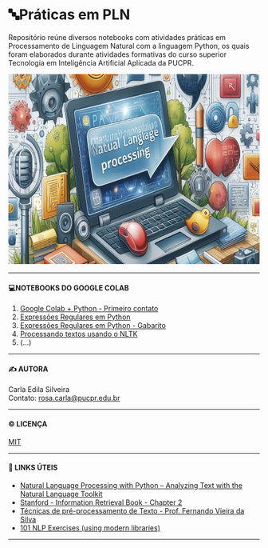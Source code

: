 # 🔤Práticas em PLN
Repositório reúne diversos notebooks com atividades práticas em Processamento de Linguagem Natural com a linguagem Python, os quais foram elaborados durante atividades formativas do curso superior Tecnologia em Inteligência Artificial Aplicada da PUCPR.

<p align='center'>
  <img src='https://github.com/rosacarla/Praticas-em-PLN/blob/main/images/nlp-header.jpeg' height=380 width=880> 
</p>

---  

#### 💻NOTEBOOKS DO GOOGLE COLAB

1. [Google Colab + Python - Primeiro contato](https://github.com/rosacarla/Praticas-em-PLN/blob/main/notebooks-python-nlp/S1_PLN_PUCPR_Google_Colab_Python.ipynb)
2. [Expressões Regulares em Python](https://github.com/rosacarla/Praticas-em-PLN/blob/main/notebooks-python-nlp/S2_Expressoes_regulares_em_Python.ipynb)
3. [Expressões Regulares em Python - Gabarito](https://github.com/rosacarla/Praticas-em-PLN/blob/main/notebooks-python-nlp/S2_Expressoes_regulares_em_Python%5BGabarito%5D.ipynb)
4. [Processando textos usando o NLTK](https://github.com/rosacarla/Praticas-em-PLN/blob/main/notebooks-python-nlp/S2_Processando_textos_usando_o_NLTK.ipynb)
5. (...)

---   
#### ✍️ AUTORA  
Carla Edila Silveira  
Contato: rosa.carla@pucpr.edu.br  

---

#### ©️ LICENÇA

[MIT](https://choosealicense.com/licenses/mit/)  

---  

#### 🔗 LINKS ÚTEIS  

- [Natural Language Processing with Python – Analyzing Text with the Natural Language Toolkit](https://www.nltk.org/book/)
- [Stanford - Information Retrieval Book - Chapter 2](https://nlp.stanford.edu/IR-book/)
- [Técnicas de pré-processamento de Texto - Prof. Fernando Vieira da Silva](https://www.kaggle.com/fernandojvdasilva/aplica-es-em-nlp-aula-02)
- [101 NLP Exercises (using modern libraries)](https://www.machinelearningplus.com/nlp/nlp-exercises/)

---  


